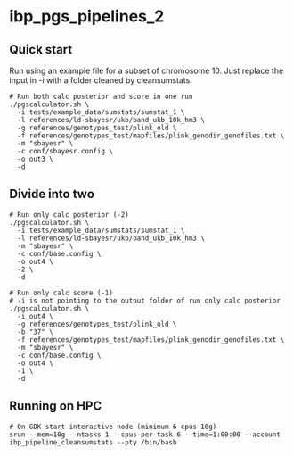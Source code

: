 # ibp_pgs_pipelines_2


## Quick start
Run using an example file for a subset of chromosome 10. Just replace the input in -i with a folder cleaned by cleansumstats.

```
# Run both calc posterior and score in one run
./pgscalculator.sh \
  -i tests/example_data/sumstats/sumstat_1 \
  -l references/ld-sbayesr/ukb/band_ukb_10k_hm3 \
  -g references/genotypes_test/plink_old \
  -f references/genotypes_test/mapfiles/plink_genodir_genofiles.txt \
  -m "sbayesr" \
  -c conf/sbayesr.config \
  -o out3 \
  -d

```
## Divide into two 

```
# Run only calc posterior (-2)
./pgscalculator.sh \
  -i tests/example_data/sumstats/sumstat_1 \
  -l references/ld-sbayesr/ukb/band_ukb_10k_hm3 \
  -m "sbayesr" \
  -c conf/base.config \
  -o out4 \
  -2 \
  -d

# Run only calc score (-1)
# -i is not pointing to the output folder of run only calc posterior
./pgscalculator.sh \
  -i out4 \
  -g references/genotypes_test/plink_old \
  -b "37" \
  -f references/genotypes_test/mapfiles/plink_genodir_genofiles.txt \
  -m "sbayesr" \
  -c conf/base.config \
  -o out4 \
  -1 \
  -d

```

## Running on HPC
```
# On GDK start interactive node (minimum 6 cpus 10g)
srun --mem=10g --ntasks 1 --cpus-per-task 6 --time=1:00:00 --account ibp_pipeline_cleansumstats --pty /bin/bash

```

